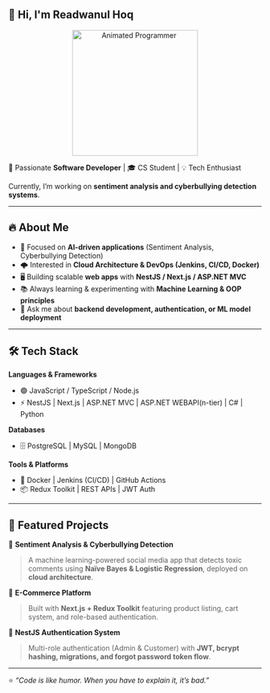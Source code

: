 ## 👋 Hi, I'm Readwanul Hoq  

<p align="center">
  <img src="https://media.giphy.com/media/l3vR9OIB9o7bN6qU0/giphy.gif" width="250" alt="Animated Programmer"/>
</p>

🚀 Passionate **Software Developer** | 🎓 CS Student | 💡 Tech Enthusiast  

Currently, I’m working on **sentiment analysis and cyberbullying detection systems**.  

---

## 🔥 About Me  
- 🎯 Focused on **AI-driven applications** (Sentiment Analysis, Cyberbullying Detection)  
- 🌩️ Interested in **Cloud Architecture & DevOps (Jenkins, CI/CD, Docker)**  
- 🖥️ Building scalable **web apps** with **NestJS / Next.js / ASP.NET MVC**  
- 📚 Always learning & experimenting with **Machine Learning & OOP principles**  
- 💬 Ask me about **backend development, authentication, or ML model deployment**  

---

## 🛠️ Tech Stack  

**Languages & Frameworks**  
- 🟢 JavaScript / TypeScript / Node.js  
- ⚡ NestJS | Next.js | ASP.NET MVC | ASP.NET WEBAPI(n-tier) | C# | Python  

**Databases**  
- 🗄️ PostgreSQL | MySQL | MongoDB    

**Tools & Platforms**  
- 🐳 Docker | Jenkins (CI/CD) | GitHub Actions  
- 📦 Redux Toolkit | REST APIs | JWT Auth  

---

## 📌 Featured Projects  
🔹 **Sentiment Analysis & Cyberbullying Detection**  
> A machine learning-powered social media app that detects toxic comments using **Naïve Bayes & Logistic Regression**, deployed on **cloud architecture**.  

🔹 **E-Commerce Platform**  
> Built with **Next.js + Redux Toolkit** featuring product listing, cart system, and role-based authentication.  

🔹 **NestJS Authentication System**  
> Multi-role authentication (Admin & Customer) with **JWT, bcrypt hashing, migrations, and forgot password token flow**.  

---

⭐️ _“Code is like humor. When you have to explain it, it’s bad.”_  

